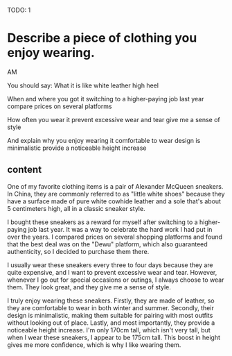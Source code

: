 TODO: 1

# Describe a piece of clothing you enjoy wearing.

AM

You should say:
What it is like
white leather
high heel

When and where you got it
switching to a higher-paying job last year
compare prices on several platforms

How often you wear it
prevent excessive wear and tear
give me a sense of style

And explain why you enjoy wearing it
comfortable to wear
design is minimalistic
provide a noticeable height increase

## content

One of my favorite clothing items is a pair of Alexander McQueen sneakers. In China, they are commonly referred to as "little white shoes" because they have a surface made of pure white cowhide leather and a sole that's about 5 centimeters high, all in a classic sneaker style.

I bought these sneakers as a reward for myself after switching to a higher-paying job last year. It was a way to celebrate the hard work I had put in over the years. I compared prices on several shopping platforms and found that the best deal was on the "Dewu" platform, which also guaranteed authenticity, so I decided to purchase them there.

I usually wear these sneakers every three to four days because they are quite expensive, and I want to prevent excessive wear and tear. However, whenever I go out for special occasions or outings, I always choose to wear them. They look great, and they give me a sense of style.

I truly enjoy wearing these sneakers. Firstly, they are made of leather, so they are comfortable to wear in both winter and summer. Secondly, their design is minimalistic, making them suitable for pairing with most outfits without looking out of place. Lastly, and most importantly, they provide a noticeable height increase. I'm only 170cm tall, which isn't very tall, but when I wear these sneakers, I appear to be 175cm tall. This boost in height gives me more confidence, which is why I like wearing them.
